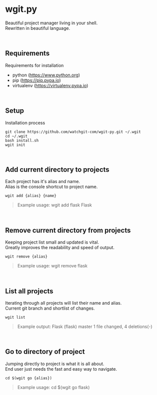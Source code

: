 # wgit.py

Beautiful project manager living in your shell. <br/>
Rewritten in beautiful language.

<br/>

## Requirements

Requirements for installation

- python (https://www.python.org)
- pip (https://pip.pypa.io)
- virtualenv (https://virtualenv.pypa.io)

<br/>

## Setup

Installation process

    git clone https://github.com/watchgit-com/wgit-py.git ~/.wgit
    cd ~/.wgit
    bash install.sh
    wgit init

<br/>

## Add current directory to projects

Each project has it's alias and name. <br/>
Alias is the console shortcut to project name.
    
    wgit add {alias} {name}

> Example usage: wgit add flask Flask

<br/>

## Remove current directory from projects

Keeping project list small and updated is vital. <br/>
Greatly improves the readability and speed of output.

    wgit remove {alias}

> Example usage: wgit remove flask

<br/>

## List all projects

Iterating through all projects will list their name and alias. <br/>
Current git branch and shortlist of changes.

    wgit list

> Example output: Flask (flask) master 1 file changed, 4 deletions(-)

<br/>

## Go to directory of project

Jumping directly to project is what it is all about. <br/>
End user just needs the fast and easy way to navigate.

    cd $(wgit go {alias})

> Example usage: cd $(wgit go flask)
